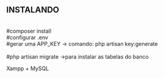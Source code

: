 

## INSTALANDO
<br>
#composer install
<br>
#configurar .env
<br>
#gerar uma APP_KEY -> comando: php artisan key:generate
<br>
<br>
#php artisan migrate ->para instalar as tabelas do banco
<br>

<p>Xampp + MySQL</p>
